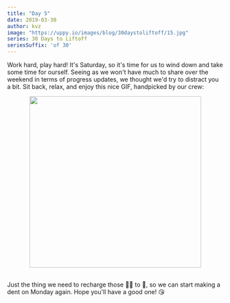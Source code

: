 ```yaml
---
title: "Day 5"
date: 2019-03-30
author: kvz
image: "https://uppy.io/images/blog/30daystoliftoff/15.jpg"
series: 30 Days to Liftoff
seriesSuffix: 'of 30'
---
```


Work hard, play hard! It's Saturday, so it's time for us to wind down and take some time for ourself. Seeing as we won't have much to share over the weekend in terms of progress updates, we thought we'd try to distract you a bit. Sit back, relax, and enjoy this nice GIF, handpicked by our crew:

<!--more-->

<center><img width="400" src="https://media.giphy.com/media/TL4d81cXH4THa/giphy.gif"><br/><br/></center>

Just the thing we need to recharge those :battery::battery: to :100:, so we can start making a dent on Monday again. Hope you'll have a good one! :kissing_heart: 
